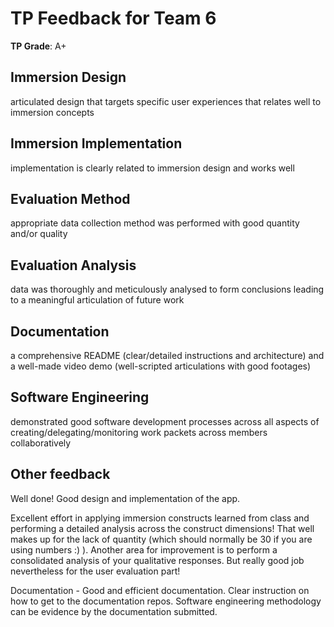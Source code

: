 # TP Feedback for Team 6
                                        
**TP Grade**: A+
                                        
## Immersion Design
articulated design that targets specific user experiences that relates well to immersion concepts
                                        
## Immersion Implementation
implementation is clearly related to immersion design and works well
                                        
## Evaluation Method
appropriate data collection method was performed with good quantity and/or quality
                                        
## Evaluation Analysis
data was thoroughly and meticulously analysed to form conclusions leading to a meaningful articulation of future work
                                        
## Documentation
a comprehensive README (clear/detailed instructions and architecture) and a well-made video demo (well-scripted articulations with good footages)
                                        
## Software Engineering
demonstrated good software development processes across all aspects of creating/delegating/monitoring work packets across members collaboratively
                                        
## Other feedback
Well done! Good design and implementation of the app.

Excellent effort in applying immersion constructs learned from class and performing a detailed analysis across the construct dimensions! That well makes up for the lack of quantity (which should normally be 30 if you are using numbers :) ). Another area for improvement is to perform a consolidated analysis of your qualitative responses. But really good job nevertheless for the user evaluation part!

Documentation - Good and efficient documentation. Clear instruction on how to get to the documentation repos.
Software engineering methodology can be evidence by the documentation submitted.